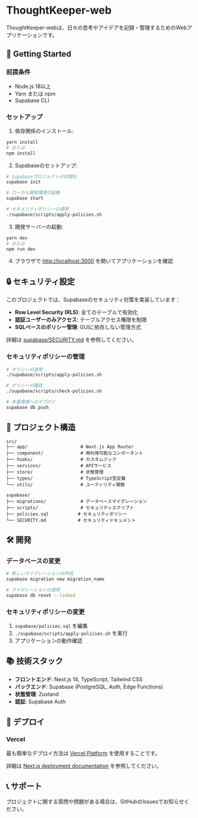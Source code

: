# ThoughtKeeper-web

ThoughtKeeper-webは、日々の思考やアイデアを記録・管理するためのWebアプリケーションです。

## 🚀 Getting Started

### 前提条件
- Node.js 18以上
- Yarn または npm
- Supabase CLI

### セットアップ

1. 依存関係のインストール:
```bash
yarn install
# または
npm install
```

2. Supabaseのセットアップ:
```bash
# Supabaseプロジェクトの初期化
supabase init

# ローカル開発環境の起動
supabase start

# セキュリティポリシーの適用
./supabase/scripts/apply-policies.sh
```

3. 開発サーバーの起動:
```bash
yarn dev
# または
npm run dev
```

4. ブラウザで [http://localhost:3000](http://localhost:3000) を開いてアプリケーションを確認

## 🔒 セキュリティ設定

このプロジェクトでは、Supabaseのセキュリティ対策を実装しています：

- **Row Level Security (RLS)**: 全てのテーブルで有効化
- **認証ユーザーのみアクセス**: テーブルアクセス権限を制限
- **SQLベースのポリシー管理**: GUIに依存しない管理方式

詳細は [supabase/SECURITY.md](supabase/SECURITY.md) を参照してください。

### セキュリティポリシーの管理

```bash
# ポリシーの適用
./supabase/scripts/apply-policies.sh

# ポリシーの確認
./supabase/scripts/check-policies.sh

# 本番環境へのデプロイ
supabase db push
```

## 📁 プロジェクト構造

```
src/
├── app/                    # Next.js App Router
├── component/              # 再利用可能なコンポーネント
├── hooks/                  # カスタムフック
├── services/               # APIサービス
├── store/                  # 状態管理
├── types/                  # TypeScript型定義
└── utils/                  # ユーティリティ関数

supabase/
├── migrations/             # データベースマイグレーション
├── scripts/                # セキュリティスクリプト
├── policies.sql           # セキュリティポリシー
└── SECURITY.md            # セキュリティドキュメント
```

## 🛠️ 開発

### データベースの変更
```bash
# 新しいマイグレーションの作成
supabase migration new migration_name

# マイグレーションの適用
supabase db reset --linked
```

### セキュリティポリシーの変更
1. `supabase/policies.sql` を編集
2. `./supabase/scripts/apply-policies.sh` を実行
3. アプリケーションの動作確認

## 📚 技術スタック

- **フロントエンド**: Next.js 14, TypeScript, Tailwind CSS
- **バックエンド**: Supabase (PostgreSQL, Auth, Edge Functions)
- **状態管理**: Zustand
- **認証**: Supabase Auth

## 🚀 デプロイ

### Vercel
最も簡単なデプロイ方法は [Vercel Platform](https://vercel.com/new?utm_medium=default-template&filter=next.js&utm_source=create-next-app&utm_campaign=create-next-app-readme) を使用することです。

詳細は [Next.js deployment documentation](https://nextjs.org/docs/deployment) を参照してください。

## 📞 サポート

プロジェクトに関する質問や問題がある場合は、GitHubのIssuesでお知らせください。

